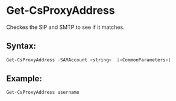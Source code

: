 # Get-CsProxyAddress
Checkes the SIP and SMTP to see if it matches.

## Syntax: 
```powershell
Get-CsProxyAddress -SAMAccount <string>  [<CommonParameters>]
```

## Example: 
```powershell
Get-CsProxyAddress username
```